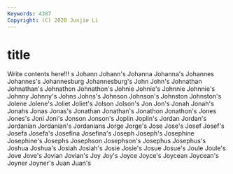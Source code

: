 ```yaml
---
Keywords: 4387
Copyright: (C) 2020 Junjie Li
---
```


# title

Write contents here!!!
s 
Johann 
Johann's
Johanna 
Johanna's 
Johannes 
Johannes's 
Johannesburg 
Johannesburg's 
John 
John's 
Johnathan 
Johnathan's
Johnathon 
Johnathon's 
Johnie 
Johnie's 
Johnnie 
Johnnie's 
Johnny 
Johnny's 
Johns 
Johns's
Johnson 
Johnson's 
Johnston 
Johnston's 
Jolene 
Jolene's 
Joliet 
Joliet's 
Jolson 
Jolson's
Jon 
Jon's 
Jonah 
Jonah's 
Jonahs 
Jonas 
Jonas's 
Jonathan 
Jonathan's 
Jonathon
Jonathon's 
Jones 
Jones's 
Joni 
Joni's 
Jonson 
Jonson's 
Joplin 
Joplin's 
Jordan
Jordan's 
Jordanian 
Jordanian's 
Jordanians 
Jorge 
Jorge's 
Jose 
Jose's 
Josef 
Josef's
Josefa 
Josefa's 
Josefina 
Josefina's 
Joseph 
Joseph's 
Josephine 
Josephine's 
Josephs 
Josephson
Josephson's 
Josephus 
Josephus's 
Joshua 
Joshua's 
Josiah 
Josiah's 
Josie 
Josie's 
Josue
Josue's 
Joule 
Joule's 
Jove 
Jove's 
Jovian 
Jovian's 
Joy 
Joy's 
Joyce
Joyce's 
Joycean 
Joycean's 
Joyner 
Joyner's 
Juan 
Juan's 
